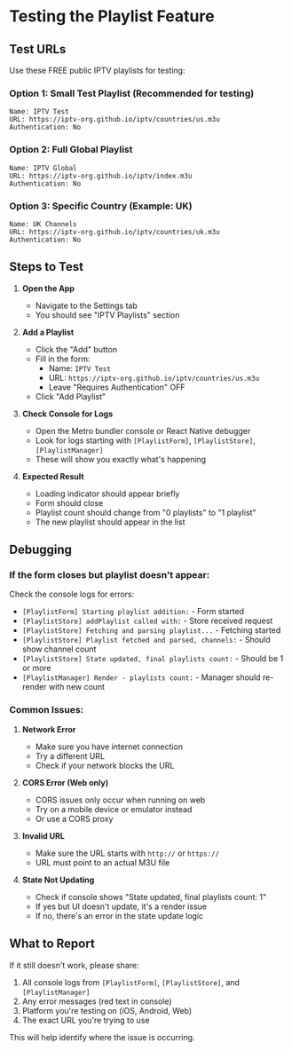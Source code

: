 # Testing the Playlist Feature

## Test URLs

Use these FREE public IPTV playlists for testing:

### Option 1: Small Test Playlist (Recommended for testing)
```
Name: IPTV Test
URL: https://iptv-org.github.io/iptv/countries/us.m3u
Authentication: No
```

### Option 2: Full Global Playlist
```
Name: IPTV Global
URL: https://iptv-org.github.io/iptv/index.m3u
Authentication: No
```

### Option 3: Specific Country (Example: UK)
```
Name: UK Channels
URL: https://iptv-org.github.io/iptv/countries/uk.m3u
Authentication: No
```

## Steps to Test

1. **Open the App**
   - Navigate to the Settings tab
   - You should see "IPTV Playlists" section

2. **Add a Playlist**
   - Click the "Add" button
   - Fill in the form:
     - Name: `IPTV Test`
     - URL: `https://iptv-org.github.io/iptv/countries/us.m3u`
     - Leave "Requires Authentication" OFF
   - Click "Add Playlist"

3. **Check Console for Logs**
   - Open the Metro bundler console or React Native debugger
   - Look for logs starting with `[PlaylistForm]`, `[PlaylistStore]`, `[PlaylistManager]`
   - These will show you exactly what's happening

4. **Expected Result**
   - Loading indicator should appear briefly
   - Form should close
   - Playlist count should change from "0 playlists" to "1 playlist"
   - The new playlist should appear in the list

## Debugging

### If the form closes but playlist doesn't appear:

Check the console logs for errors:
- `[PlaylistForm] Starting playlist addition:` - Form started
- `[PlaylistStore] addPlaylist called with:` - Store received request
- `[PlaylistStore] Fetching and parsing playlist...` - Fetching started
- `[PlaylistStore] Playlist fetched and parsed, channels:` - Should show channel count
- `[PlaylistStore] State updated, final playlists count:` - Should be 1 or more
- `[PlaylistManager] Render - playlists count:` - Manager should re-render with new count

### Common Issues:

1. **Network Error**
   - Make sure you have internet connection
   - Try a different URL
   - Check if your network blocks the URL

2. **CORS Error (Web only)**
   - CORS issues only occur when running on web
   - Try on a mobile device or emulator instead
   - Or use a CORS proxy

3. **Invalid URL**
   - Make sure the URL starts with `http://` or `https://`
   - URL must point to an actual M3U file

4. **State Not Updating**
   - Check if console shows "State updated, final playlists count: 1"
   - If yes but UI doesn't update, it's a render issue
   - If no, there's an error in the state update logic

## What to Report

If it still doesn't work, please share:
1. All console logs from `[PlaylistForm]`, `[PlaylistStore]`, and `[PlaylistManager]`
2. Any error messages (red text in console)
3. Platform you're testing on (iOS, Android, Web)
4. The exact URL you're trying to use

This will help identify where the issue is occurring.
